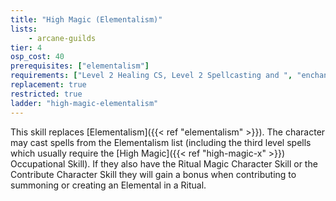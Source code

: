 ```yaml
---
title: "High Magic (Elementalism)"
lists:
    - arcane-guilds
tier: 4
osp_cost: 40
prerequisites: ["elementalism"]
requirements: ["Level 2 Healing CS, Level 2 Spellcasting and ", "enchanting", ", or Level 2 Incantation and ", "light-incantation"]
replacement: true
restricted: true
ladder: "high-magic-elementalism"
---
```

This skill replaces [Elementalism]({{< ref "elementalism" >}}). The character may cast spells from the Elementalism list (including the third level spells which usually require the [High Magic]({{< ref "high-magic-x" >}}) Occupational Skill). If they also have the Ritual Magic Character Skill or the Contribute Character Skill they will gain a bonus when contributing to summoning or creating an Elemental in a Ritual.